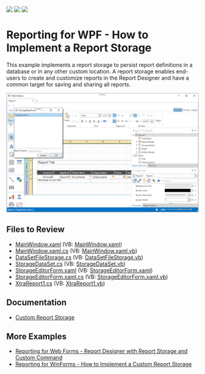 <!-- default badges list -->
![](https://img.shields.io/endpoint?url=https://codecentral.devexpress.com/api/v1/VersionRange/128605188/22.2.2%2B)
[![](https://img.shields.io/badge/Open_in_DevExpress_Support_Center-FF7200?style=flat-square&logo=DevExpress&logoColor=white)](https://supportcenter.devexpress.com/ticket/details/T292945)
[![](https://img.shields.io/badge/📖_How_to_use_DevExpress_Examples-e9f6fc?style=flat-square)](https://docs.devexpress.com/GeneralInformation/403183)
<!-- default badges end -->

# Reporting for WPF - How to Implement a Report Storage


This example implements a report storage to persist report definitions in a database or in any other custom location. A report storage enables end-users to create and customize reports in the Report Designer and have a common target for saving and sharing all reports.

![Report Storage in WPF application](Images/screenshot.png)
## Files to Review

* [MainWindow.xaml](./CS/WpfApplication38/MainWindow.xaml) (VB: [MainWindow.xaml](./VB/WpfApplication38/MainWindow.xaml))
* [MainWindow.xaml.cs](./CS/WpfApplication38/MainWindow.xaml.cs) (VB: [MainWindow.xaml.vb](./VB/WpfApplication38/MainWindow.xaml.vb))
* [DataSetFileStorage.cs](./CS/WpfApplication38/Storages/DataSetFileStorage.cs) (VB: [DataSetFileStorage.vb](./VB/WpfApplication38/Storages/DataSetFileStorage.vb))
* [StorageDataSet.cs](./CS/WpfApplication38/Storages/StorageDataSet.cs) (VB: [StorageDataSet.vb](./VB/WpfApplication38/Storages/StorageDataSet.vb))
* [StorageEditorForm.xaml](./CS/WpfApplication38/Storages/StorageEditorForm.xaml) (VB: [StorageEditorForm.xaml](./VB/WpfApplication38/Storages/StorageEditorForm.xaml))
* [StorageEditorForm.xaml.cs](./CS/WpfApplication38/Storages/StorageEditorForm.xaml.cs) (VB: [StorageEditorForm.xaml.vb](./VB/WpfApplication38/Storages/StorageEditorForm.xaml.vb))
* [XtraReport1.cs](./CS/WpfApplication38/Storages/XtraReport1.cs) (VB: [XtraReport1.vb](./VB/WpfApplication38/Storages/XtraReport1.vb))

## Documentation

- [Custom Report Storage](https://docs.devexpress.com/XtraReports/10001/detailed-guide-to-devexpress-reporting/store-and-distribute-reports/store-report-layouts-and-documents/custom-report-storage)

## More Examples

- [Reporting for Web Forms - Report Designer with Report Storage and Custom Command](https://github.com/DevExpress-Examples/reporting-web-forms-designer-storage)
- [Reporting for WinForms - How to Implement a Custom Report Storage](https://github.com/DevExpress-Examples/reporting-winforms-custom-report-storage/)
